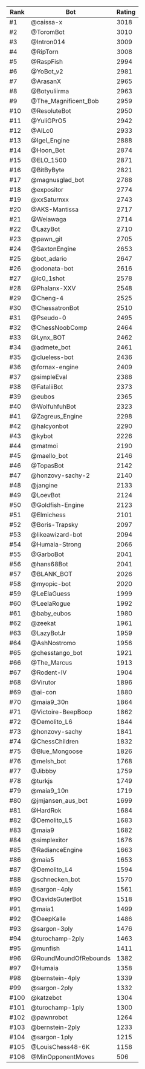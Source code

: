 Rank|Bot|Rating
---|---|---
#1|@caissa-x|3018
#2|@ToromBot|3010
#3|@Intron014|3009
#4|@RipTorn|3008
#5|@RaspFish|2994
#6|@YoBot_v2|2981
#7|@ArasanX|2965
#8|@Botyuliirma|2963
#9|@The_Magnificent_Bob|2959
#10|@ResoluteBot|2950
#11|@YuliGPrO5|2942
#12|@AILc0|2933
#13|@Igel_Engine|2888
#14|@Hoon_Bot|2874
#15|@ELO_1500|2871
#16|@BitByByte|2821
#17|@magnusglad_bot|2788
#18|@expositor|2774
#19|@xxSaturnxx|2743
#20|@AKS-Mantissa|2717
#21|@Weiawaga|2714
#22|@LazyBot|2710
#23|@pawn_git|2705
#24|@SaxtonEngine|2653
#25|@bot_adario|2647
#26|@odonata-bot|2616
#27|@lc0_1shot|2578
#28|@Phalanx-XXV|2548
#29|@Cheng-4|2525
#30|@ChessatronBot|2510
#31|@Pseudo-0|2495
#32|@ChessNoobComp|2464
#33|@Lynx_BOT|2462
#34|@admete_bot|2461
#35|@clueless-bot|2436
#36|@fornax-engine|2409
#37|@simpleEval|2388
#38|@FataliiBot|2373
#39|@eubos|2365
#40|@WolfuhfuhBot|2323
#41|@Zagreus_Engine|2298
#42|@halcyonbot|2290
#43|@kybot|2226
#44|@matmoi|2190
#45|@maello_bot|2146
#46|@TopasBot|2142
#47|@honzovy-sachy-2|2140
#48|@jangine|2133
#49|@LoevBot|2124
#50|@Goldfish-Engine|2123
#51|@Elmichess|2101
#52|@Boris-Trapsky|2097
#53|@likeawizard-bot|2094
#54|@Humaia-Strong|2066
#55|@GarboBot|2041
#56|@hans68Bot|2041
#57|@BLANK_BOT|2026
#58|@myopic-bot|2020
#59|@LeElaGuess|1999
#60|@LeelaRogue|1992
#61|@baby_eubos|1980
#62|@zeekat|1961
#63|@LazyBotJr|1959
#64|@AshNostromo|1956
#65|@chesstango_bot|1921
#66|@The_Marcus|1913
#67|@Rodent-IV|1904
#68|@Virutor|1896
#69|@ai-con|1880
#70|@maia9_30n|1864
#71|@Victoire-BeepBoop|1862
#72|@Demolito_L6|1844
#73|@honzovy-sachy|1841
#74|@ChessChildren|1832
#75|@Blue_Mongoose|1826
#76|@melsh_bot|1768
#77|@Jibbby|1759
#78|@turkjs|1749
#79|@maia9_10n|1719
#80|@jmjansen_aus_bot|1699
#81|@HardRok|1684
#82|@Demolito_L5|1683
#83|@maia9|1682
#84|@simplexitor|1676
#85|@RadianceEngine|1663
#86|@maia5|1653
#87|@Demolito_L4|1594
#88|@schnecken_bot|1570
#89|@sargon-4ply|1561
#90|@DavidsGuterBot|1518
#91|@maia1|1499
#92|@DeepKalle|1486
#93|@sargon-3ply|1476
#94|@turochamp-2ply|1463
#95|@munfish|1411
#96|@RoundMoundOfRebounds|1382
#97|@Humaia|1358
#98|@bernstein-4ply|1339
#99|@sargon-2ply|1332
#100|@katzebot|1304
#101|@turochamp-1ply|1300
#102|@pawnrobot|1264
#103|@bernstein-2ply|1233
#104|@sargon-1ply|1215
#105|@LouisChess48-6K|1158
#106|@MinOpponentMoves|506
